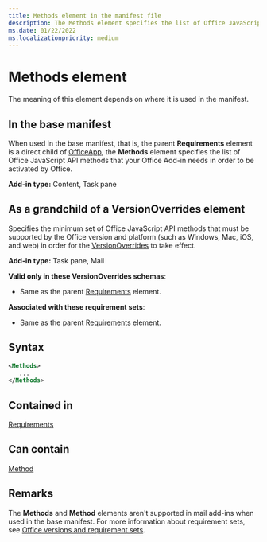 ```yaml
---
title: Methods element in the manifest file
description: The Methods element specifies the list of Office JavaScript API methods that your Office Add-in requires in order to be activated by Office or to override base manifest settings.
ms.date: 01/22/2022
ms.localizationpriority: medium
---
```


# Methods element

The meaning of this element depends on where it is used in the manifest.

## In the base manifest

When used in the base manifest, that is, the parent **Requirements** element is a direct child of [OfficeApp](officeapp.md), the **Methods** element specifies the list of Office JavaScript API methods that your Office Add-in needs in order to be activated by Office.

**Add-in type:** Content, Task pane

## As a grandchild of a VersionOverrides element

Specifies the minimum set of Office JavaScript API methods that must be supported by the Office version and platform (such as Windows, Mac, iOS, and web) in order for the [VersionOverrides](versionoverrides.md) to take effect.

**Add-in type:** Task pane, Mail

**Valid only in these VersionOverrides schemas**:

- Same as the parent [Requirements](requirements.md) element.

**Associated with these requirement sets**:

- Same as the parent [Requirements](requirements.md) element.

## Syntax

```XML
<Methods>
   ...
</Methods>
```

## Contained in

[Requirements](requirements.md)

## Can contain

[Method](method.md)

## Remarks

The **Methods** and **Method** elements aren't supported in mail add-ins when used in the base manifest. For more information about requirement sets, see [Office versions and requirement sets](../../develop/office-versions-and-requirement-sets.md).
